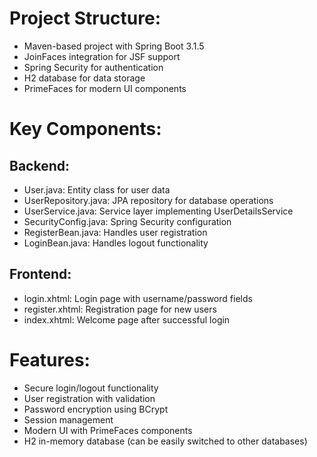 
# Project Structure:

 - Maven-based project with Spring Boot 3.1.5
 - JoinFaces integration for JSF support
 - Spring Security for authentication
 - H2 database for data storage
 - PrimeFaces for modern UI components

# Key Components:

## Backend:
 - User.java: Entity class for user data
 - UserRepository.java: JPA repository for database operations
 - UserService.java: Service layer implementing UserDetailsService
 - SecurityConfig.java: Spring Security configuration
 - RegisterBean.java: Handles user registration
 - LoginBean.java: Handles logout functionality

## Frontend:
 - login.xhtml: Login page with username/password fields
 - register.xhtml: Registration page for new users
 - index.xhtml: Welcome page after successful login

# Features:
 - Secure login/logout functionality
 - User registration with validation
 - Password encryption using BCrypt
 - Session management
 - Modern UI with PrimeFaces components
 - H2 in-memory database (can be easily switched to other databases)
